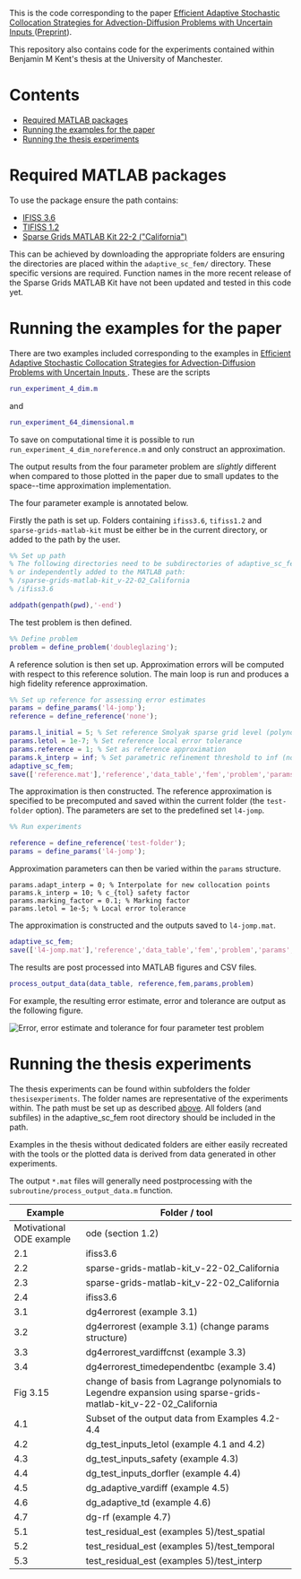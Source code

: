 This is the code corresponding to the paper [Efficient Adaptive Stochastic Collocation Strategies for Advection-Diffusion Problems with Uncertain Inputs
](https://link.springer.com/article/10.1007/s10915-023-02247-w) ([Preprint](https://arxiv.org/abs/2210.03389)).

This repository also contains code for the experiments contained within Benjamin M Kent's thesis at the University of Manchester.

# Contents
- [Required MATLAB packages](#required-matlab-packages)
- [Running the examples for the paper](#running-the-examples-for-the-paper)
- [Running the thesis experiments](#running-the-thesis-experiments)

# Required MATLAB packages
To use the package ensure the path contains:
- [IFISS 3.6](https://personalpages.manchester.ac.uk/staff/david.silvester/ifiss/)
- [TIFISS 1.2](https://personalpages.manchester.ac.uk/staff/david.silvester/ifiss/tifiss.html)
- [Sparse Grids MATLAB Kit 22-2 ("California")](https://sites.google.com/view/sparse-grids-kit)

This can be achieved by downloading the appropriate folders are ensuring the directories are placed within the ```adaptive_sc_fem/``` directory. 
These specific versions are required. Function names in the more recent release of the Sparse Grids MATLAB Kit have not been updated and tested in this code yet.

# Running the examples for the paper
There are two examples included corresponding to the examples in [Efficient Adaptive Stochastic Collocation Strategies for Advection-Diffusion Problems with Uncertain Inputs
](https://link.springer.com/article/10.1007/s10915-023-02247-w).
These are the scripts
```matlab
run_experiment_4_dim.m
```
and
```matlab
run_experiment_64_dimensional.m
```
To save on computational time it is possible to run ```run_experiment_4_dim_noreference.m``` and only construct an approximation.

The output results from the four parameter problem are *slightly* different when compared to those plotted in the paper due to small updates to the space--time approximation implementation.

The four parameter example is annotated below.

Firstly the path is set up.
Folders containing ```ifiss3.6```, ```tifiss1.2``` and ```sparse-grids-matlab-kit``` must be either be in the current directory, or added to the path by the user.
```matlab
%% Set up path
% The following directories need to be subdirectories of adaptive_sc_fem, 
% or independently added to the MATLAB path:
% /sparse-grids-matlab-kit_v-22-02_California
% /ifiss3.6

addpath(genpath(pwd),'-end')
```

The test problem is then defined.
```matlab
%% Define problem
problem = define_problem('doubleglazing');
```
A reference solution is then set up. Approximation errors will be computed with respect to this reference solution. The main loop is run and produces a high fidelity reference approximation.
```matlab
%% Set up reference for assessing error estimates
params = define_params('l4-jomp');
reference = define_reference('none');

params.l_initial = 5; % Set reference Smolyak sparse grid level (polynomials including TD 5).
params.letol = 1e-7; % Set reference local error tolerance
params.reference = 1; % Set as reference approximation
params.k_interp = inf; % Set parametric refinement threshold to inf (no refinement)
adaptive_sc_fem;
save(['reference.mat'],'reference','data_table','fem','problem','params', '-v7.3')
```

The approximation is then constructed.
The reference approximation is specified to be precomputed and saved within the current folder (the ```test-folder``` option).
The parameters are set to the predefined set ```l4-jomp```.
```matlab
%% Run experiments

reference = define_reference('test-folder');
params = define_params('l4-jomp');
```
Approximation parameters can then be varied within the ```params``` structure.
```
params.adapt_interp = 0; % Interpolate for new collocation points
params.k_interp = 10; % c_{tol} safety factor
params.marking_factor = 0.1; % Marking factor
params.letol = 1e-5; % Local error tolerance
```
The approximation is constructed and the outputs saved to ```l4-jomp.mat```.
```matlab
adaptive_sc_fem;
save(['l4-jomp.mat'],'reference','data_table','fem','problem','params','-v7.3')
```
The results are post processed into MATLAB figures and CSV files.
```matlab
process_output_data(data_table, reference,fem,params,problem)
```
For example, the resulting error estimate, error and tolerance are output as the following figure.

![Error, error estimate and tolerance for four parameter test problem](https://github.com/benmkent/adaptive_sc_fem/assets/52756911/9fad03e2-e509-4dc6-ade1-5bdf35196259)

# Running the thesis experiments
The thesis experiments can be found within subfolders the folder ```thesisexperiments```. The folder names are representative of the experiments within.
The path must be set up as described [above](#running-the-examples-for-the-paper).
All folders (and subfiles) in the adaptive_sc_fem root directory should be included in the path.

Examples in the thesis without dedicated folders are either easily recreated with the tools or the plotted data is derived from data generated in other experiments.

The output ```*.mat``` files will generally need postprocessing with the ```subroutine/process_output_data.m``` function.

| Example                       | Folder / tool |
| -------------                 | ------------- |
| Motivational ODE example      |  ode (section 1.2) |
| 2.1                           | ifiss3.6  |
| 2.2 | sparse-grids-matlab-kit_v-22-02_California |
| 2.3 | sparse-grids-matlab-kit_v-22-02_California |
| 2.4 | ifiss3.6 |
| 3.1 | dg4errorest (example 3.1) |
| 3.2 | dg4errorest (example 3.1) (change params structure)|
| 3.3 | dg4errorest_vardiffcnst (example 3.3)|
| 3.4 | dg4errorest_timedependentbc (example 3.4)|
| Fig 3.15  | change of basis from Lagrange polynomials to Legendre expansion using sparse-grids-matlab-kit_v-22-02_California |
| 4.1 | Subset of the output data from Examples 4.2-4.4 |
| 4.2 | dg_test_inputs_letol (example 4.1 and 4.2) |
| 4.3 | dg_test_inputs_safety (example 4.3) |
| 4.4 | dg_test_inputs_dorfler (example 4.4) |
| 4.5 | dg_adaptive_vardiff (example 4.5) |
| 4.6 | dg_adaptive_td (example 4.6) |
| 4.7 | dg-rf (example 4.7) |
| 5.1 | test_residual_est (examples 5)/test_spatial |
| 5.2 | test_residual_est (examples 5)/test_temporal |
| 5.3 | test_residual_est (examples 5)/test_interp |
